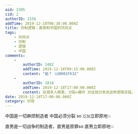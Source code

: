 ```yaml
---
aid: 2305
cid: 2
authorID: 2156
addTime: 2019-12-18T06:30:00.000Z
title: 仿制逻辑：直男和中国的共同点
tags:
    - 共同点
    - 仿制
    - 逻辑
    - 中国
comments:
    -
        authorID: 2482
        addTime: 2019-12-18T09:15:00.000Z
        content: "蛤？ \U0001F632"
    -
        authorID: 1818
        addTime: 2019-12-18T17:00:00.000Z
        content: 在很多人眼里，分裂=爆炸 对这部分来说这种逻辑没错。
date: 2019-12-18T17:00:00.000Z
category: 时政
---
```


中国是一切麻烦制造者 中国必须分裂 so 🇨🇳立即原地💥

直男是一切战争的制造者，直男是原罪so 直男立即原地💥
